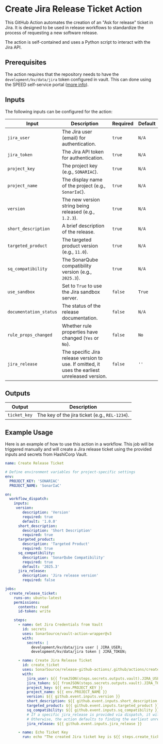 # Create Jira Release Ticket Action

This GitHub Action automates the creation of an "Ask for release" ticket in Jira. It is designed to be used in release workflows to standardize the process of requesting a new software release.

The action is self-contained and uses a Python script to interact with the Jira API.
## Prerequisites

The action requires that the repository needs to have the `development/kv/data/jira` token configured in vault.
This can done using the SPEED self-service portal ([more info](https://xtranet-sonarsource.atlassian.net/wiki/spaces/Platform/pages/3553787989/Manage+Vault+Policy+-+SPEED)).

## Inputs

The following inputs can be configured for the action:

| Input                  | Description                                                                                    | Required | Default |
|------------------------|------------------------------------------------------------------------------------------------|----------|---------|
| `jira_user`            | The Jira user (email) for authentication.                                                      | `true`   | `N/A`   |
| `jira_token`           | The Jira API token for authentication.                                                         | `true`   | `N/A`   |
| `project_key`          | The project key (e.g., `SONARIAC`).                                                            | `true`   | `N/A`   |
| `project_name`         | The display name of the project (e.g., `SonarIaC`).                                            | `true`   | `N/A`   |
| `version`              | The new version string being released (e.g., `1.2.3`).                                         | `true`   | `N/A`   |
| `short_description`    | A brief description of the release.                                                            | `true`   | `N/A`   |
| `targeted_product`     | The targeted product version (e.g., `11.0`).                                                   | `true`   | `N/A`   |
| `sq_compatibility`     | The SonarQube compatibility version (e.g., `2025.3`).                                          | `true`   | `N/A`   |
| `use_sandbox`          | Set to `True` to use the Jira sandbox server.                                                  | `false`  | `True`  |
| `documentation_status` | The status of the release documentation.                                                       | `false`  | `N/A`   |
| `rule_props_changed`   | Whether rule properties have changed (`Yes` or `No`).                                          | `false`  | `No`    |
| `jira_release`         | The specific Jira release version to use. If omitted, it uses the earliest unreleased version. | `false`  | `''`    |

## Outputs

| Output       | Description                                    |
|--------------|------------------------------------------------|
| `ticket_key` | The key of the jira ticket (e.g., `REL-1234`). |

## Example Usage

Here is an example of how to use this action in a workflow. This job will be triggered manually and will create a Jira release ticket using the provided inputs and secrets from HashiCorp Vault.

```yaml
name: Create Release Ticket

# Define environment variables for project-specific settings
env:
  PROJECT_KEY: 'SONARIAC'
  PROJECT_NAME: 'SonarIaC'

on:
  workflow_dispatch:
    inputs:
     version:
        description: 'Version'
        required: true
        default: '1.0.0'
      short_description:
        description: 'Short Description'
        required: true
      targeted_product:
        description: 'Targeted Product'
        required: true
      sq_compatibility:
        description: 'SonarQube Compatibility'
        required: true
        default: '2025.3'
      jira_release:
        description: 'Jira release version'
        required: false

jobs:
  create_release_ticket:
    runs-on: ubuntu-latest
    permissions:
      contents: read
      id-token: write

    steps:
      - name: Get Jira Credentials from Vault
        id: secrets
        uses: SonarSource/vault-action-wrapper@v3
        with:
          secrets: |
            development/kv/data/jira user | JIRA_USER;
            development/kv/data/jira token | JIRA_TOKEN;

      - name: Create Jira Release Ticket
        id: create_ticket
        uses: SonarSource/release-github-actions/.github/actions/create-jira-release-ticket
        with:
          jira_user: ${{ fromJSON(steps.secrets.outputs.vault).JIRA_USER }}
          jira_token: ${{ fromJSON(steps.secrets.outputs.vault).JIRA_TOKEN }}
          project_key: ${{ env.PROJECT_KEY }}
          project_name: ${{ env.PROJECT_NAME }}
          version: ${{ github.event.inputs.version }}
          short_description: ${{ github.event.inputs.short_description }}
          targeted_product: ${{ github.event.inputs.targeted_product }}
          sq_compatibility: ${{ github.event.inputs.sq_compatibility }}
          # If a specific jira_release is provided via dispatch, it will be used.
          # Otherwise, the action defaults to finding the earliest unreleased version.
          jira_release: ${{ github.event.inputs.jira_release }}

      - name: Echo Ticket Key
        run: echo "The created Jira ticket key is ${{ steps.create_ticket.outputs.ticket_key }}"